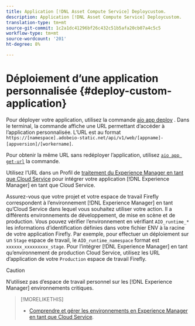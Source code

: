 ```yaml
---
title: Application [!DNL Asset Compute Service] Deploycustom.
description: Application [!DNL Asset Compute Service] Deploycustom.
translation-type: tm+mt
source-git-commit: 1c2a1dc41296bf26c432c51b5afa20cb07a4c5c5
workflow-type: tm+mt
source-wordcount: '201'
ht-degree: 8%

---
```



# Déploiement d’une application personnalisée {#deploy-custom-application}

Pour déployer votre application, utilisez la commande [aio app deploy](https://github.com/adobe/aio-cli#aio-appdeploy) . Dans le terminal, la commande affiche une URL permettant d’accéder à l’application personnalisée. L’URL est au format `https://[namespace].adobeio-static.net/api/v1/web/[appname]-[appversion]/[workername]`.

Pour obtenir la même URL sans redéployer l’application, utilisez [`aio app get-url`](https://github.com/adobe/aio-cli#aio-appget-url-action) la commande.

Utilisez l’URL dans un Profil de [traitement du Experience Manager en tant que Cloud Service](https://docs.adobe.com/content/help/fr-FR/experience-manager-cloud-service/assets/manage/asset-microservices-configure-and-use.html) pour intégrer votre application [!DNL Experience Manager] en tant que Cloud Service.

Assurez-vous que votre projet et votre espace de travail Firefly correspondent à l’environnement [!DNL Experience Manager] en tant qu’Cloud Service dans lequel vous souhaitez utiliser votre action. Il a différents environnements de développement, de mise en scène et de production. Vous pouvez vérifier l’environnement en vérifiant `AIO_runtime_*` les informations d’identification définies dans votre fichier ENV à la racine de votre application Firefly. Par exemple, pour effectuer un déploiement sur un `Stage` espace de travail, le `AIO_runtime_namespace` format est `xxxxxx_xxxxxxxxx_stage`. Pour l’intégrer [!DNL Experience Manager] en tant qu’environnement de production Cloud Service, utilisez les URL d’application de votre `Production` espace de travail Firefly.

>[!CAUTION]
>
>N’utilisez pas d’espace de travail personnel sur les [!DNL Experience Manager] environnements critiques.

>[!MORELIKETHIS]
>
>* [Comprendre et gérer les environnements en Experience Manager en tant que Cloud Service](https://docs.adobe.com/content/help/fr-FR/experience-manager-cloud-service/implementing/using-cloud-manager/manage-environments.html).

